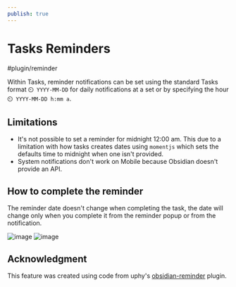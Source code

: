 ```yaml
---
publish: true
---
```


# Tasks Reminders

<span class="related-pages">#plugin/reminder</span>

Within Tasks, reminder notifications can be set using the standard Tasks format `⏲️ YYYY-MM-DD` for daily notifications at a set or by specifying the hour `⏲️ YYYY-MM-DD h:mm a`.

## Limitations

- It's not possible to set a reminder for midnight 12:00 am. This due to a limitation with how tasks creates dates using `momentjs` which sets the defaults time to midnight when one isn't provided.
- System notifications don't work on Mobile because Obsidian doesn't provide an API.

## How to complete the reminder

The reminder date doesn't change when completing the task, the date will change only when you complete it from the reminder popup or from the notification.

![image](https://user-images.githubusercontent.com/38974541/143463881-e4af4b91-426f-48e8-938e-4a1053b06677.png)
![image](https://user-images.githubusercontent.com/38974541/143464983-542675ae-a467-41c0-aaca-1075c42f8328.png)

## Acknowledgment

This feature was created using code from uphy's [obsidian-reminder](https://github.com/uphy/obsidian-reminder) plugin.
